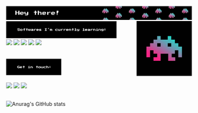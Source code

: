 <img src="introducao.png" width=1250px>

<img src="gif.gif" align=right width=150px>

<img src="softwares.png" width=300px>

<div float=left>
<img src="https://img.shields.io/badge/Figma-F24E1E?style=for-the-badge&logo=figma&logoColor=white&color=ec42f5">
<img src="https://img.shields.io/badge/HTML5-E34F26?style=for-the-badge&logo=html5&logoColor=white&color=b642f5">
<img src="https://img.shields.io/badge/CSS3-1572B6?style=for-the-badge&logo=css3&logoColor=white&color=a66bff">
<img src="https://img.shields.io/badge/JavaScript-323330?style=for-the-badge&logo=javascript&logoColor=white&color=34a3e3">
<img src="https://img.shields.io/badge/Python-14354C?style=for-the-badge&logo=python&logoColor=white&color=29e9f0">

<br>
<br>
<br>

<img src="contato.png" width=150px>

<div float=left>
<br>
<a href="https://www.linkedin.com/in/marco-antonio-arantes/"><img src="https://img.shields.io/badge/LinkedIn-151515?style=for-the-badge&logo=linkedin&logoColor=ffffff&color=ec42f5"></img></a>
<a href="https://discord.com/users/412702409878536203"><img src="https://img.shields.io/badge/Discord-151515?style=for-the-badge&logo=discord&logoColor=ffffff&color=a66bff"></img></a>
<a href="https://mail.google.com/mail/u/0/?fs=1&to=marcoantoniopou@gmail.com&su=&body=&bcc=&tf=cm"><img src="https://img.shields.io/badge/Gmail-151515?style=for-the-badge&logo=gmail&logoColor=ffffff&color=29e9f0"></img></a>

</div>

<br>

![Anurag's GitHub stats](https://github-readme-stats.vercel.app/api?username=maarantes&show_icons=true&theme=dark&title_color=f72585&icon_color=00f5d4)
